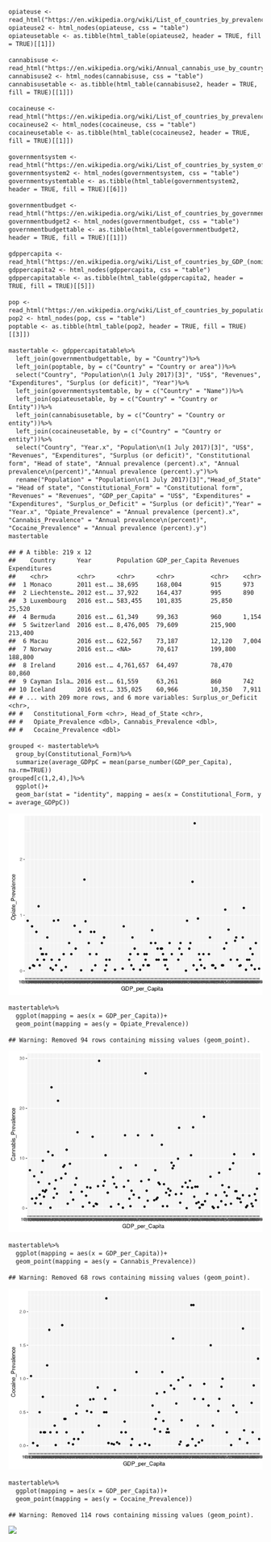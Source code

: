     opiateuse <- read_html("https://en.wikipedia.org/wiki/List_of_countries_by_prevalence_of_opiates_use")
    opiateuse2 <- html_nodes(opiateuse, css = "table")
    opiateusetable <- as.tibble(html_table(opiateuse2, header = TRUE, fill = TRUE)[[1]])

    cannabisuse <- read_html("https://en.wikipedia.org/wiki/Annual_cannabis_use_by_country")
    cannabisuse2 <- html_nodes(cannabisuse, css = "table")
    cannabisusetable <- as.tibble(html_table(cannabisuse2, header = TRUE, fill = TRUE)[[1]])

    cocaineuse <- read_html("https://en.wikipedia.org/wiki/List_of_countries_by_prevalence_of_cocaine_use")
    cocaineuse2 <- html_nodes(cocaineuse, css = "table")
    cocaineusetable <- as.tibble(html_table(cocaineuse2, header = TRUE, fill = TRUE)[[1]])

    governmentsystem <- read_html("https://en.wikipedia.org/wiki/List_of_countries_by_system_of_government")
    governmentsystem2 <- html_nodes(governmentsystem, css = "table")
    governmentsystemtable <- as.tibble(html_table(governmentsystem2, header = TRUE, fill = TRUE)[[6]])

    governmentbudget <- read_html("https://en.wikipedia.org/wiki/List_of_countries_by_government_budget")
    governmentbudget2 <- html_nodes(governmentbudget, css = "table")
    governmentbudgettable <- as.tibble(html_table(governmentbudget2, header = TRUE, fill = TRUE)[[1]])

    gdppercapita <- read_html("https://en.wikipedia.org/wiki/List_of_countries_by_GDP_(nominal)_per_capita")
    gdppercapita2 <- html_nodes(gdppercapita, css = "table")
    gdppercapitatable <- as.tibble(html_table(gdppercapita2, header = TRUE, fill = TRUE)[[5]])

    pop <- read_html("https://en.wikipedia.org/wiki/List_of_countries_by_population_(United_Nations)")
    pop2 <- html_nodes(pop, css = "table")
    poptable <- as.tibble(html_table(pop2, header = TRUE, fill = TRUE)[[3]])

    mastertable <- gdppercapitatable%>%
      left_join(governmentbudgettable, by = "Country")%>%
      left_join(poptable, by = c("Country" = "Country or area"))%>%
      select("Country", "Population\n(1 July 2017)[3]", "US$", "Revenues", "Expenditures", "Surplus (or deficit)", "Year")%>%
      left_join(governmentsystemtable, by = c("Country" = "Name"))%>%
      left_join(opiateusetable, by = c("Country" = "Country or Entity"))%>%
      left_join(cannabisusetable, by = c("Country" = "Country or entity"))%>%
      left_join(cocaineusetable, by = c("Country" = "Country or entity"))%>%
      select("Country", "Year.x", "Population\n(1 July 2017)[3]", "US$", "Revenues", "Expenditures", "Surplus (or deficit)", "Constitutional form", "Head of state", "Annual prevalence (percent).x", "Annual prevalence\n(percent)","Annual prevalence (percent).y")%>%
      rename("Population" = "Population\n(1 July 2017)[3]","Head_of_State" = "Head of state", "Constitutional_Form" = "Constitutional form", "Revenues" = "Revenues", "GDP_per_Capita" = "US$", "Expenditures" = "Expenditures", "Surplus_or_Deficit" = "Surplus (or deficit)","Year" = "Year.x", "Opiate_Prevalence" = "Annual prevalence (percent).x", "Cannabis_Prevalence" = "Annual prevalence\n(percent)", "Cocaine_Prevalence" = "Annual prevalence (percent).y")
    mastertable

    ## # A tibble: 219 x 12
    ##    Country      Year       Population GDP_per_Capita Revenues Expenditures
    ##    <chr>        <chr>      <chr>      <chr>          <chr>    <chr>       
    ##  1 Monaco       2011 est.… 38,695     168,004        915      973         
    ##  2 Liechtenste… 2012 est.… 37,922     164,437        995      890         
    ##  3 Luxembourg   2016 est.… 583,455    101,835        25,850   25,520      
    ##  4 Bermuda      2016 est.… 61,349     99,363         960      1,154       
    ##  5 Switzerland  2016 est.… 8,476,005  79,609         215,900  213,400     
    ##  6 Macau        2016 est.… 622,567    73,187         12,120   7,004       
    ##  7 Norway       2016 est.… <NA>       70,617         199,800  188,800     
    ##  8 Ireland      2016 est.… 4,761,657  64,497         78,470   80,860      
    ##  9 Cayman Isla… 2016 est.… 61,559     63,261         860      742         
    ## 10 Iceland      2016 est.… 335,025    60,966         10,350   7,911       
    ## # ... with 209 more rows, and 6 more variables: Surplus_or_Deficit <chr>,
    ## #   Constitutional_Form <chr>, Head_of_State <chr>,
    ## #   Opiate_Prevalence <dbl>, Cannabis_Prevalence <dbl>,
    ## #   Cocaine_Prevalence <dbl>

    grouped <- mastertable%>%
      group_by(Constitutional_Form)%>%
      summarize(average_GDPpC = mean(parse_number(GDP_per_Capita), na.rm=TRUE))
    grouped[c(1,2,4),]%>%
      ggplot()+
      geom_bar(stat = "identity", mapping = aes(x = Constitutional_Form, y = average_GDPpC))

![](index_files/figure-markdown_strict/unnamed-chunk-2-1.png)

    mastertable%>%
      ggplot(mapping = aes(x = GDP_per_Capita))+
      geom_point(mapping = aes(y = Opiate_Prevalence))

    ## Warning: Removed 94 rows containing missing values (geom_point).

![](index_files/figure-markdown_strict/unnamed-chunk-2-2.png)

    mastertable%>%
      ggplot(mapping = aes(x = GDP_per_Capita))+
      geom_point(mapping = aes(y = Cannabis_Prevalence))

    ## Warning: Removed 68 rows containing missing values (geom_point).

![](index_files/figure-markdown_strict/unnamed-chunk-2-3.png)

    mastertable%>%
      ggplot(mapping = aes(x = GDP_per_Capita))+
      geom_point(mapping = aes(y = Cocaine_Prevalence))

    ## Warning: Removed 114 rows containing missing values (geom_point).

![](index_files/figure-markdown_strict/unnamed-chunk-2-4.png)
